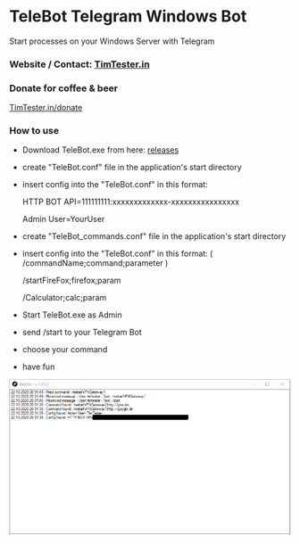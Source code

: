 # TeleBot Telegram Windows Bot


Start processes on your Windows Server with Telegram


### Website / Contact: [TimTester.in](https://timtester.in/)


### Donate for coffee & beer
[TimTester.in/donate](https://timtester.in/donate/)




### How to use
- Download TeleBot.exe from here: [releases](https://github.com/timtester123/TeleBot/releases/)

- create "TeleBot.conf" file in the application's start directory

- insert config into the "TeleBot.conf" in this format:

	HTTP BOT API=111111111:xxxxxxxxxxxxx-xxxxxxxxxxxxxxxx
	
	Admin User=YourUser
	
- create "TeleBot_commands.conf" file in the application's start directory

- insert config into the "TeleBot.conf" in this format: ( /commandName;command;parameter )

	/startFireFox;firefox;param
	
	/Calculator;calc;param
	
- Start TeleBot.exe as Admin

- send /start to your Telegram Bot

- choose your command

- have fun



![ScreenShot](https://github.com/timtester123/TeleBot/blob/master/Screenshot.PNG?raw=true)



